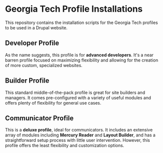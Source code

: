 # Georgia Tech Profile Installations

This repository contains the installation scripts for the Georgia Tech profiles to be used in a Drupal website.

## Developer Profile
As the name suggests, this profile is for **advanced developers**. It's a near barren profile focused on maximizing flexibility and allowing for the creation of more custom, specialized websites. 

## Builder Profile
This standard middle-of-the-pack profile is great for site builders and managers. It comes pre-configured with a variety of useful modules and offers plenty of flexibility for general use cases.

## Communicator Profile
This is a **deluxe profile**, ideal for communicators. It includes an extensive array of modules including **Mercury Reader** and **Layout Builder**, and has a straightforward setup process with little user intervention. However, this profile offers the least flexibility and customization options. 

